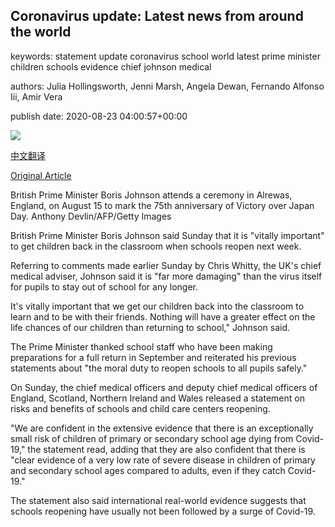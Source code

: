 ## Coronavirus update: Latest news from around the world

keywords: statement update coronavirus school world latest prime minister children schools evidence chief johnson medical

authors: Julia Hollingsworth, Jenni Marsh, Angela Dewan, Fernando Alfonso Iii, Amir Vera

publish date: 2020-08-23 04:00:57+00:00

![](https://cdn.cnn.com/cnnnext/dam/assets/200213175736-02-coronavirus-0213-super-tease.jpg)

[中文翻译](Coronavirus%20update%3A%20Latest%20news%20from%20around%20the%20world_zh.md)

[Original Article](https://edition.cnn.com/world/live-news/coronavirus-pandemic-08-23-20-intl/index.html)

British Prime Minister Boris Johnson attends a ceremony in Alrewas, England, on August 15 to mark the 75th anniversary of Victory over Japan Day. Anthony Devlin/AFP/Getty Images

British Prime Minister Boris Johnson said Sunday that it is "vitally important" to get children back in the classroom when schools reopen next week.

Referring to comments made earlier Sunday by Chris Whitty, the UK's chief medical adviser, Johnson said it is "far more damaging" than the virus itself for pupils to stay out of school for any longer.

It's vitally important that we get our children back into the classroom to learn and to be with their friends. Nothing will have a greater effect on the life chances of our children than returning to school," Johnson said.

The Prime Minister thanked school staff who have been making preparations for a full return in September and reiterated his previous statements about "the moral duty to reopen schools to all pupils safely."

On Sunday, the chief medical officers and deputy chief medical officers of England, Scotland, Northern Ireland and Wales released a statement on risks and benefits of schools and child care centers reopening.

"We are confident in the extensive evidence that there is an exceptionally small risk of children of primary or secondary school age dying from Covid-19," the statement read, adding that they are also confident that there is "clear evidence of a very low rate of severe disease in children of primary and secondary school ages compared to adults, even if they catch Covid-19."

The statement also said international real-world evidence suggests that schools reopening have usually not been followed by a surge of Covid-19.